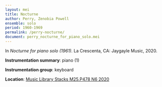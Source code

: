 ```yaml
---
layout: mei
title: Nocturne
author: Perry, Zenobia Powell
ensemble: solo
period: 1960-1969
permalink: /perry-nocturne/
document: perry_nocturne_for_piano_solo.mei
---
```


In *Nocturne for piano solo (1961).* La Crescenta, CA: Jaygayle Music, 2020.

**Instrumentation summary**: piano (1)

**Instrumentation group**: keyboard

**Location**: <a href="https://tufts.primo.exlibrisgroup.com/permalink/01TUN_INST/1kc9gia/alma991018231845103851" target="_blank">Music Library Stacks M25.P478 N6 2020</a>
